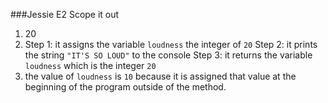 ###Jessie E2 Scope it out

1. 20
2. Step 1: it assigns the variable `loudness` the integer of `20`
   Step 2: it prints the string `"IT'S SO LOUD"` to the console
   Step 3: it returns the variable `loudness` which is the integer `20`
3. the value of `loudness` is `10` because it is assigned that value at the beginning of the program outside of the method.